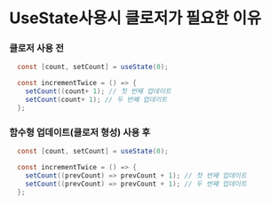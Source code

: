 # UseState사용시 클로저가 필요한 이유

### 클로저 사용 전
```java
  const [count, setCount] = useState(0);

  const incrementTwice = () => {
    setCount((count+ 1); // 첫 번째 업데이트
    setCount(count+ 1); // 두 번째 업데이트
  };
```

### 함수형 업데이트(클로저 형성) 사용 후

```java
  const [count, setCount] = useState(0);

  const incrementTwice = () => {
    setCount((prevCount) => prevCount + 1); // 첫 번째 업데이트
    setCount((prevCount) => prevCount + 1); // 두 번째 업데이트
  };
```